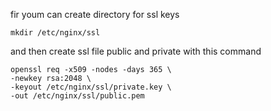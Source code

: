 fir youm can create directory for ssl keys

```
mkdir /etc/nginx/ssl
```

and then create ssl file public and private with this command
```
openssl req -x509 -nodes -days 365 \
-newkey rsa:2048 \
-keyout /etc/nginx/ssl/private.key \
-out /etc/nginx/ssl/public.pem
```
